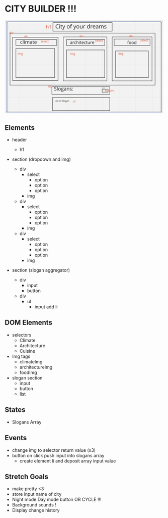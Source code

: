 # CITY BUILDER !!!

![wireframe for city](./assets/wireframe-city.png)
## Elements

-   header
    -   h1
-   section (dropdown and img)

    -   div
        - select 
            - option 
            - option 
            - option
        - img
    -   div
        - select
            - option
            - option
            - option
        - img
    -   div
        - select 
            - option 
            - option 
            - option
        - img

-   section (slogan aggregator)
    - div 
        - input 
        - button
    - div 
        - ul 
            - input add li

## DOM Elements

- selectors
    - Climate
    - Architecture
    - Cuisine
- Img tags
    - climateImg
    - architectureImg
    - foodImg
- slogan section
    - input
    - button
    - list

## States

- Slogans Array

## Events

- change img to selector return value (x3)
- button on click push input into slogans array
    - create element li and deposit array input value

## Stretch Goals
- make pretty <3
- store input name of city
- Night mode Day mode button OR CYCLE !!!
- Background sounds !
- Display change history